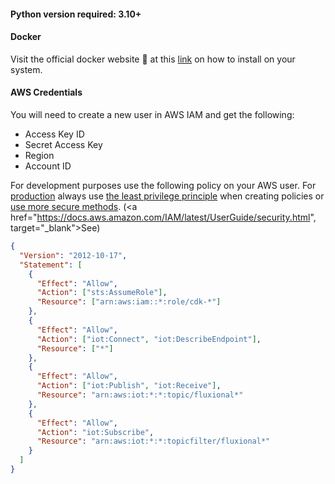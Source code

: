 #### Python version required: 3.10+

#### Docker

Visit the official docker website 🐋 at this <a href="https://docs.docker.com/engine/install/" target="_blank">link</a> on how to install on your system.

#### AWS Credentials

You will need to create a new user in AWS IAM and get the following:

- Access Key ID
- Secret Access Key
- Region
- Account ID

For development purposes use the following policy on your AWS user. For <u>production</u> always use <u>the least privilege principle</u> when creating policies or <u>use more secure methods</u>. (<a href="https://docs.aws.amazon.com/IAM/latest/UserGuide/security.html", target="\_blank">See</a>)<br>

```json
{
  "Version": "2012-10-17",
  "Statement": [
    {
      "Effect": "Allow",
      "Action": ["sts:AssumeRole"],
      "Resource": ["arn:aws:iam::*:role/cdk-*"]
    },
    {
      "Effect": "Allow",
      "Action": ["iot:Connect", "iot:DescribeEndpoint"],
      "Resource": ["*"]
    },
    {
      "Effect": "Allow",
      "Action": ["iot:Publish", "iot:Receive"],
      "Resource": "arn:aws:iot:*:*:topic/fluxional*"
    },
    {
      "Effect": "Allow",
      "Action": "iot:Subscribe",
      "Resource": "arn:aws:iot:*:*:topicfilter/fluxional*"
    }
  ]
}
```
